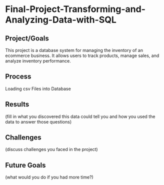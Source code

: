 # Final-Project-Transforming-and-Analyzing-Data-with-SQL

## Project/Goals

This project is a database system for managing the inventory of an ecommerce business. 
It allows users to track products, manage sales, and analyze inventory performance.


## Process
Loading csv Files into Database

## Results
(fill in what you discovered this data could tell you and how you used the data to answer those questions)

## Challenges 
(discuss challenges you faced in the project)

## Future Goals
(what would you do if you had more time?)
